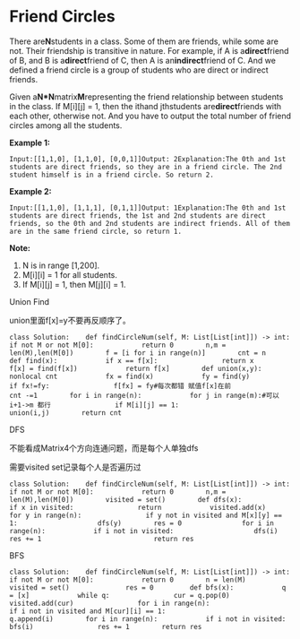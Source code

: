 # Friend Circles

There are**N**students in a class. Some of them are friends, while some are not. Their friendship is transitive in nature. For example, if A is a**direct**friend of B, and B is a**direct**friend of C, then A is an**indirect**friend of C. And we defined a friend circle is a group of students who are direct or indirect friends.

Given a**N\*N**matrix**M**representing the friend relationship between students in the class. If M\[i\]\[j\] = 1, then the ithand jthstudents are**direct**friends with each other, otherwise not. And you have to output the total number of friend circles among all the students.

**Example 1:**

```text
Input:[[1,1,0], [1,1,0], [0,0,1]]Output: 2Explanation:The 0th and 1st students are direct friends, so they are in a friend circle. The 2nd student himself is in a friend circle. So return 2.
```

**Example 2:**

```text
Input:[[1,1,0], [1,1,1], [0,1,1]]Output: 1Explanation:The 0th and 1st students are direct friends, the 1st and 2nd students are direct friends, so the 0th and 2nd students are indirect friends. All of them are in the same friend circle, so return 1.
```

**Note:**

1. N is in range \[1,200\].
2. M\[i\]\[i\] = 1 for all students.
3. If M\[i\]\[j\] = 1, then M\[j\]\[i\] = 1.

Union Find

union里面f\[x\]=y不要再反顺序了。

```text
class Solution:    def findCircleNum(self, M: List[List[int]]) -> int:        if not M or not M[0]:            return 0        n,m = len(M),len(M[0])        f = [i for i in range(n)]        cnt = n        def find(x):            if x == f[x]:                return x            f[x] = find(f[x])            return f[x]        def union(x,y):            nonlocal cnt            fx = find(x)            fy = find(y)            if fx!=fy:                f[fx] = fy#每次都错 赋值f[x]在前                cnt -=1        for i in range(n):            for j in range(m):#可以i+1->m 都行                if M[i][j] == 1:                    union(i,j)        return cnt
```

DFS

不能看成Matrix4个方向连通问题，而是每个人单独dfs

需要visited set记录每个人是否遍历过

```text
class Solution:    def findCircleNum(self, M: List[List[int]]) -> int:        if not M or not M[0]:            return 0        n,m = len(M),len(M[0])        visited = set()        def dfs(x):            if x in visited:                return            visited.add(x)            for y in range(n):                if y not in visited and M[x][y] == 1:                    dfs(y)        res = 0               for i in range(n):            if i not in visited:                    dfs(i)                    res += 1                            return res
```

BFS

```text
class Solution:    def findCircleNum(self, M: List[List[int]]) -> int:        if not M or not M[0]:            return 0        n = len(M)        visited = set()              res = 0         def bfs(x):            q = [x]            while q:                cur = q.pop(0)                visited.add(cur)                for i in range(n):                    if i not in visited and M[cur][i] == 1:                        q.append(i)        for i in range(n):            if i not in visited:                bfs(i)                res += 1        return res
```

